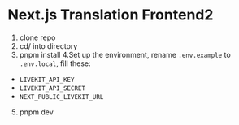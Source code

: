 # Next.js Translation Frontend2

1. clone repo
2. cd/ into directory
3. pnpm install
4.Set up the environment, rename `.env.example` to `.env.local`, fill these:
- `LIVEKIT_API_KEY`
- `LIVEKIT_API_SECRET`
- `NEXT_PUBLIC_LIVEKIT_URL`
5. pnpm dev
